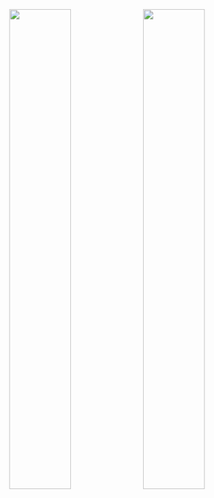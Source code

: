 
<img algin="left" width="47%" src="![Anurag's GitHub stats](https://github-readme-stats.vercel.app/api?username=rexinator12&show_icons=true&theme=radical)" />

<img algin="left" width="47%" src="[![Top Langs](https://github-readme-stats.vercel.app/api/top-langs/?username=rexinator12&layout=compact)](https://github.com/anuraghazra/github-readme-stats)" />
